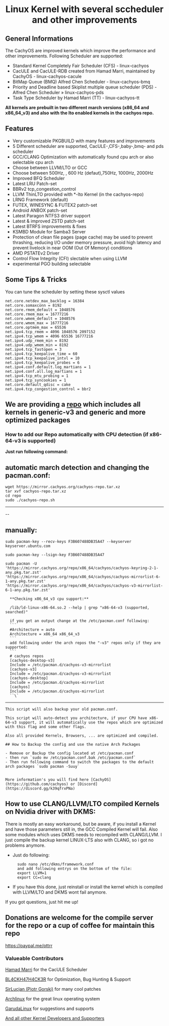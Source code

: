# <center>Linux Kernel with several sccheduler and other improvements</center>

## General Informations

The CachyOS are improved kernels which improve the performance and other improvements. Following Scheduler are supported:

- Standard Kernel Completely Fair Scheduler (CFS) - linux-cachyos
- CacULE and CacULE-RDB created from Hamad Marri, maintained by CachyOS - linux-cachyos-cacule
- BitMap Queue (BMQ) Alfred Chen Scheduler - linux-cachyos-bmq
- Priority and Deadline based Skiplist multiple queue scheduler (PDS) - Alfred Chen Scheduler » linux-cachyos-pds
- Task Type Scheduler by Hamad Marri (TT) - linux-cachyos-tt

**All kernels are prebuilt in two different march versions (x86_64 and x86_64_v3) and also with the lto enabled kernels in the cachyos repo.**

## Features

- Very customizable PKGBUILD with many features and improvements
- 5 Different scheduler are supported, CacULE-,CFS-,baby-,bmq- and pds scheduler
- GCC/CLANG Optimization with automatically found cpu arch or also selectable cpu arch
- Choose between LLVM/LTO or GCC
- Choose between 500Hz, , 600 Hz (defaut),750Hz, 1000Hz, 2000Hz
- Improved BFQ Scheduler
- Latest LRU Patch-set
- BBRv2 tcp_congestion_control
- LLVM ThinLTO provided with \*-lto Kernel (in the cachyos-repo)
- LRNG Framework (default)
- FUTEX, WINESYNC & FUTEX2 patch-set
- Android ANBOX patch-set
- Latest Paragon NTFS3 driver support
- Latest & improved ZSTD patch-set
- Latest BTRFS improvements & fixes
- KSMBD Module for Samba3 Server
- Protection of clean file pages (page cache) may be used to prevent thrashing, reducing I/O under memory pressure, avoid high latency and prevent livelock in near OOM (Out Of Memory) conditions
- AMD PSTATEv2 Driver
- Control Flow Integrity (CFI) slectable when using LLVM
- experimental PGO building selectable

## Some Tips & Tricks

You can tune the scheduler by setting these sysctl values

```
net.core.netdev_max_backlog = 16384
net.core.somaxconn = 8192
net.core.rmem_default = 1048576
net.core.rmem_max = 16777216
net.core.wmem_default = 1048576
net.core.wmem_max = 16777216
net.core.optmem_max = 65536
net.ipv4.tcp_rmem = 4096 1048576 2097152
net.ipv4.tcp_wmem = 4096 65536 16777216
net.ipv4.udp_rmem_min = 8192
net.ipv4.udp_wmem_min = 8192
net.ipv4.tcp_fastopen = 3
net.ipv4.tcp_keepalive_time = 60
net.ipv4.tcp_keepalive_intvl = 10
net.ipv4.tcp_keepalive_probes = 6
net.ipv4.conf.default.log_martians = 1
net.ipv4.conf.all.log_martians = 1
net.ipv4.tcp_mtu_probing = 1
net.ipv4.tcp_syncookies = 1
net.core.default_qdisc = cake
net.ipv4.tcp_congestion_control = bbr2
```

## We are providing a [repo](https://mirror.cachyos.org/) which includes all kernels in generic-v3 and generic and more optimized packages

### How to add our Repo automatically with CPU detection (if x86-64-v3 is supported)

**Just run following command:**

## **automatic march detection and changing the pacman.conf:**

```
wget https://mirror.cachyos.org/cachyos-repo.tar.xz
tar xvf cachyos-repo.tar.xz
cd repo
sudo ./cachyos-repo.sh
```

---

--

## **manually**:

````
sudo pacman-key --recv-keys F3B607488DB35A47 --keyserver keyserver.ubuntu.com

sudo pacman-key --lsign-key F3B607488DB35A47

sudo pacman -U 'https://mirror.cachyos.org/repo/x86_64/cachyos/cachyos-keyring-2-1-any.pkg.tar.zst' 'https://mirror.cachyos.org/repo/x86_64/cachyos/cachyos-mirrorlist-6-1-any.pkg.tar.zst' 'https://mirror.cachyos.org/repo/x86_64/cachyos/cachyos-v3-mirrorlist-6-1-any.pkg.tar.zst'

  **Checking x86_64_v3 cpu support:**

  /lib/ld-linux-x86-64.so.2 --help | grep "x86-64-v3 (supported, searched)"

  if you get an output change at the /etc/pacman.conf following:
  ```
  #Architecture = auto
  Architecture = x86_64 x86_64_v3
  ```
  add following under the arch repos the "-v3" repos only if they are supported:
  ```
  # cachyos repos
  [cachyos-desktop-v3]
  Include = /etc/pacman.d/cachyos-v3-mirrorlist
  [cachyos-v3]
  Include = /etc/pacman.d/cachyos-v3-mirrorlist
  [cachyos-desktop]
  Include = /etc/pacman.d/cachyos-mirrorlist
  [cachyos]
  Include = /etc/pacman.d/cachyos-mirrorlist
  ``\`
````

---

```
This script will also backup your old pacman.conf.

This script will auto-detect you architecture, if your CPU have x86-64-v3 support, it will automatically use the repos which are optimized with this flag and some other flags.

Also all provided Kernels, Browsers, ... are optimized and compiled.

## How to Backup the config and use the native Arch Packages

- Remove or Backup the config located at /etc/pacman.conf
- then run `sudo mv /etc/pacman.conf.bak /etc/pacman.conf`
- Then run following command to switch the packages to the default arch packages `sudo pacman -Suuy`


More information's you will find here [CachyOS](https://github.com/cachyos) or [Discord](https://discord.gg/k39qfrxPNa)
```

## How to use CLANG/LLVM/LTO compiled Kernels on Nvidia driver with DKMS:

There is mostly an easy workaround, but be aware, if you install a Kernel and have those parameters still in, the GCC Compiled Kernel will fail. Also some modules which uses DKMS needs to recompiled with CLANG/LLVM. I just compile the backup kernel LINUX-LTS also with CLANG, so i got no problems anymore.

- Just do following:

  ```
    sudo nano /etc/dkms/framework.conf
    and add following entrys on the bottom of the file:
    export LLVM=1
    export CC=clang
  ```

- If you have this done, just reinstall or install the kernel which is compiled with LLVM/LTO and DKMS wont fail anymore.

If you got questions, just hit me up!

## Donations are welcome for the compile server for the repo or a cup of coffee for maintain this repo

<https://paypal.me/pttrr>

### Valueable Contributors

[Hamad Marri](https://github.com/hamadmarri) for the CacULE Scheduler

[BL4CKH47H4CK3R](https://github.com/BL4CKH47H4CK3R) for Optimization, Bug Hunting & Support

[SirLucjan (Piotr Gorski)](https://github.com/sirlucjan) for many cool patches

[Archlinux](https://archlinux.org) for the great linux operating system

[GarudaLinux](https://garudalinux.org) for suggestions and supports

[And all other Kernel Developers and Supporters](https://github.com/torvalds/linux)
